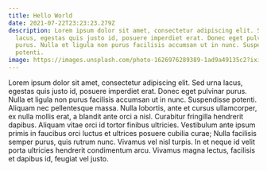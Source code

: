 ```yaml
---
title: Hello World
date: 2021-07-22T23:23:23.279Z
description: Lorem ipsum dolor sit amet, consectetur adipiscing elit. Sed urna
  lacus, egestas quis justo id, posuere imperdiet erat. Donec eget pulvinar
  purus. Nulla et ligula non purus facilisis accumsan ut in nunc. Suspendisse
  potenti.
image: https://images.unsplash.com/photo-1626976289389-1ad9a49135c2?ixid=MnwxMjA3fDB8MHxwaG90by1wYWdlfHx8fGVufDB8fHx8&ixlib=rb-1.2.1&auto=format&fit=crop&w=1558&q=80
---
```

<!--StartFragment-->

Lorem ipsum dolor sit amet, consectetur adipiscing elit. Sed urna lacus, egestas quis justo id, posuere imperdiet erat. Donec eget pulvinar purus. Nulla et ligula non purus facilisis accumsan ut in nunc. Suspendisse potenti. Aliquam nec pellentesque massa. Nulla lobortis, ante et cursus ullamcorper, ex nulla mollis erat, a blandit ante orci a nisl. Curabitur fringilla hendrerit dapibus. Aliquam vitae orci id tortor finibus ultricies. Vestibulum ante ipsum primis in faucibus orci luctus et ultrices posuere cubilia curae; Nulla facilisis semper purus, quis rutrum nunc. Vivamus vel nisl turpis. In et neque id velit porta ultricies hendrerit condimentum arcu. Vivamus magna lectus, facilisis et dapibus id, feugiat vel justo.

<!--EndFragment-->